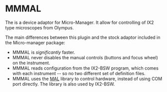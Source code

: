 # MMMAL

The is a device adaptor for Micro-Manager. It allow for controlling of IX2 type microscopes from Olympus.

The main differences between this plugin and the stock adaptor included in the Micro-manager package:

 - MMMAL is _significantly_ faster.
 - MMMAL never disables the manual controls (buttons and focus wheel) on the instrument.
 - MMMAL reads configuration from the IX2-BSW program, which comes with each instrument -- so no two different set of definition files. 
 - MMMAL uses the [MAL](https://drive.google.com/file/d/1IXfZxyNJWCEjuss-72iNMeB8sSlYPZNO) library to control hardware, instead of using COM port directly. The library is also used by IX2-BSW.
 
